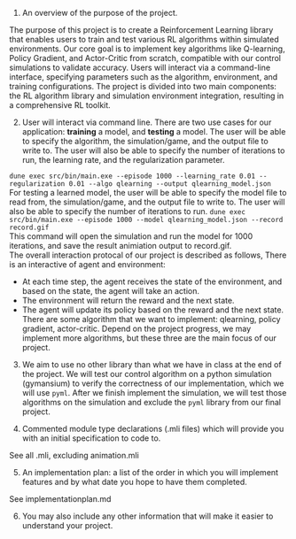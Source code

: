 1. An overview of the purpose of the project.

  The purpose of this project is to create a Reinforcement Learning library that enables users to train and test various RL algorithms within simulated environments. Our core goal is to implement key algorithms like Q-learning, Policy Gradient, and Actor-Critic from scratch, compatible with our control simulations to validate accuracy. Users will interact via a command-line interface, specifying parameters such as the algorithm, environment, and training configurations. The project is divided into two main components: the RL algorithm library and simulation environment integration, resulting in a comprehensive RL toolkit.
  
2. User will interact via command line.  There are two use cases for our application: **training** a model, and **testing** a model.  The user will be able to specify the algorithm, the simulation/game, and the output file to write to.  The user will also be able to specify the number of iterations to run, the learning rate, and the regularization parameter.

`dune exec src/bin/main.exe --episode 1000 --learning_rate 0.01 --regularization 0.01 --algo qlearning --output qlearning_model.json`  
For testing a learned model, the user will be able to specify the model file to read from, the simulation/game, and the output file to write to.  The user will also be able to specify the number of iterations to run.
`dune exec src/bin/main.exe --episode 1000 --model qlearning_model.json --record record.gif`  
This command will open the simulation and run the model for 1000 iterations, and save the result animiation output to record.gif.  
The overall interaction protocal of our project is described as follows, 
There is an interactive of agent and environment:
  - At each time step, the agent receives the state of the environment, and based on the state, the agent will take an action.
  - The environment will return the reward and the next state.
  - The agent will update its policy based on the reward and the next state.
There are some algorithm that we want to implement: qlearning, policy gradient, actor-critic. Depend on the project progress, we may implement more algorithms, but these three are the main focus of our project.


3. We aim to use no other library than what we have in class at the end of the project. We will test our control algorithm on a python simulation (gymansium) to verify the correctness of our implementation, which we will use `pyml`. After we finish implement the simulation, we will test those algorithms on the simulation and exclude the `pyml` library from our final project.

4. Commented module type declarations (.mli files) which will provide you with an initial specification to code to.

See all .mli, excluding animation.mli

5. An implementation plan: a list of the order in which you will implement features and by what date you hope to have them completed.

See implementationplan.md
  
6. You may also include any other information that will make it easier to understand your project. 
